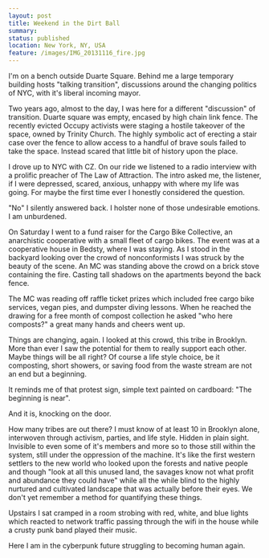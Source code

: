 ```yaml
---
layout: post
title: Weekend in the Dirt Ball
summary:
status: published
location: New York, NY, USA
feature: /images/IMG_20131116_fire.jpg
---
```


I'm on a bench outside Duarte Square. Behind me a large temporary building hosts "talking transition", discussions around the changing politics of NYC, with it's liberal incoming mayor.

Two years ago, almost to the day, I was here for a different "discussion" of transition. Duarte square was empty, encased by high chain link fence. The recently evicted Occupy activists were staging a hostile takeover of the space, owned by Trinity Church. The highly symbolic act of erecting a stair case over the fence to allow access to a handful of brave souls failed to take the space. Instead scared that little bit of history upon the place.

I drove up to NYC with CZ. On our ride we listened to a radio interview with a prolific preacher of The Law of Attraction. The intro asked me, the listener, if I were depressed, scared, anxious, unhappy with where my life was going. For maybe the first time ever I honestly considered the question.

"No" I silently answered back. I holster none of those undesirable emotions. I am unburdened.

On Saturday I went to a fund raiser for the Cargo Bike Collective, an anarchistic cooperative with a small fleet of cargo bikes. The event was at a cooperative house in Bedsty, where I was staying. As I stood in the backyard looking over the crowd of nonconformists I was struck by the beauty of the scene. An MC was standing above the crowd on a brick stove containing the fire. Casting tall shadows on the apartments beyond the back fence.

The MC was reading off raffle ticket prizes which included free cargo bike services, vegan pies, and dumpster diving lessons. When he reached the drawing for a free month of compost collection he asked "who here composts?" a great many hands and cheers went up.

Things are changing, again. I looked at this crowd, this tribe in Brooklyn. More than ever I saw the potential for them to really support each other. Maybe things will be all right? Of course a life style choice, be it composting, short showers, or saving food from the waste stream are not an end but a beginning.

It reminds me of that protest sign, simple text painted on cardboard: "The beginning is near".

And it is, knocking on the door.

How many tribes are out there? I must know of at least 10 in Brooklyn alone, interwoven through activism, parties, and life style. Hidden in plain sight. Invisible to even some of it's members and more so to those still within the system, still under the oppression of the machine. It's like the first western settlers to the new world who looked upon the forests and native people and though "look at all this unused land, the savages know not what profit and abundance they could have" while all the while blind to the highly nurtured and cultivated landscape that was actually before their eyes. We don't yet remember a method for quantifying these things.

Upstairs I sat cramped in a room strobing with red, white, and blue lights which reacted to network traffic passing through the wifi in the house while a crusty punk band played their music.

Here I am in the cyberpunk future struggling to becoming human again.
